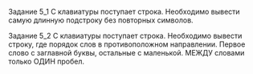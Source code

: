 Задание 5_1
С клавиатуры поступает строка. Необходимо вывести самую длинную подстроку без повторных символов. 

Задание 5_2
С клавиатуры поступает строка. Необходимо вывести строку, где порядок слов в противоположном направлении. Первое слово с заглавной буквы, остальные с маленькой. МЕЖДУ словами только ОДИН пробел.  